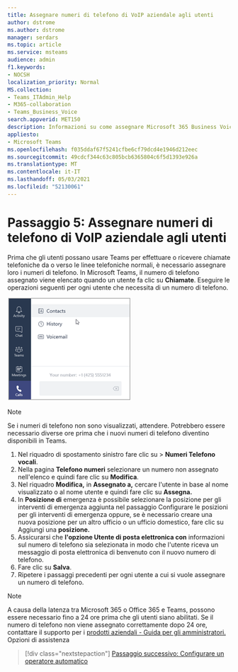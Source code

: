 ```yaml
---
title: Assegnare numeri di telefono di VoIP aziendale agli utenti
author: dstrome
ms.author: dstrome
manager: serdars
ms.topic: article
ms.service: msteams
audience: admin
f1.keywords:
- NOCSH
localization_priority: Normal
MS.collection:
- Teams_ITAdmin_Help
- M365-collaboration
- Teams_Business_Voice
search.appverid: MET150
description: Informazioni su come assegnare Microsoft 365 Business Voice numeri di telefono agli utenti dell'organizzazione.
appliesto:
- Microsoft Teams
ms.openlocfilehash: f035ddaf67f5241cfbe6cf79dcd4e1946d212eec
ms.sourcegitcommit: 49cdcf344c63c805bcb6365804c6f5d1393e926a
ms.translationtype: MT
ms.contentlocale: it-IT
ms.lasthandoff: 05/03/2021
ms.locfileid: "52130061"
---
```

# <a name="step-5-assign-business-voice-phone-numbers-to-your-users"></a>Passaggio 5: Assegnare numeri di telefono di VoIP aziendale agli utenti

Prima che gli utenti possano usare Teams per effettuare o ricevere chiamate telefoniche da o verso le linee telefoniche normali, è necessario assegnare loro i numeri di telefono. In Microsoft Teams, il numero di telefono assegnato viene elencato quando un utente fa clic su **Chiamate**. Eseguire le operazioni seguenti per ogni utente che necessita di un numero di telefono.

![Numero di telefono dell'utente visualizzato in Teams.](../media/teams-phone-number.png)

> [!NOTE]
> Se i numeri di telefono non sono visualizzati, attendere. Potrebbero essere necessario diverse ore prima che i nuovi numeri di telefono diventino disponibili in Teams.

1. Nel riquadro di spostamento sinistro fare clic su  >  **Numeri Telefono vocali**.
2. Nella pagina **Telefono numeri** selezionare un numero non assegnato nell'elenco e quindi fare clic su **Modifica**.  
3. Nel riquadro **Modifica,** in **Assegnato a,** cercare l'utente in base al nome visualizzato o al nome utente e quindi fare clic su **Assegna.**
4. In **Posizione di** emergenza è possibile selezionare la [](set-up-emergency-locations.md) posizione per gli interventi di emergenza aggiunta nel passaggio Configurare le posizioni per gli interventi di emergenza oppure, se è necessario creare una nuova posizione per un altro ufficio o un ufficio domestico, fare clic su Aggiungi una **posizione.**
5. Assicurarsi che **l'opzione Utente di posta elettronica con** informazioni sul numero di telefono sia selezionata in modo che l'utente riceva un messaggio di posta elettronica di benvenuto con il nuovo numero di telefono.
6. Fare clic su **Salva**.
7. Ripetere i passaggi precedenti per ogni utente a cui si vuole assegnare un numero di telefono.

> [!NOTE]
> A causa della latenza tra Microsoft 365 o Office 365 e Teams, possono essere necessario fino a 24 ore prima che gli utenti siano abilitati. Se il numero di telefono non viene assegnato correttamente dopo 24 ore, contattare il supporto per i [prodotti aziendali - Guida per gli amministratori.](/microsoft-365/admin/contact-support-for-business-products) Opzioni di assistenza

> [!div class="nextstepaction"]
> [Passaggio successivo: Configurare un operatore automatico](set-up-auto-attendant.md?tabs=general-info#steps)
